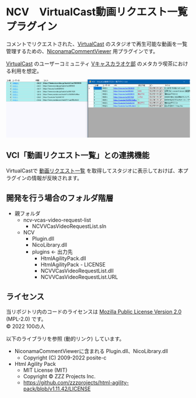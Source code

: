 NCV　VirtualCast動画リクエスト一覧プラグイン
============================================
コメントでリクエストされた、[VirtualCast] のスタジオで再生可能な動画を一覧管理するための、[NiconamaCommentViewer] 用プラグインです。

[VirtualCast] のユーザーコミュニティ [Vキャスカラオケ部] のメタカラ喫茶における利用を想定。

![](Screenshot.png)

[VirtualCast]: https://virtualcast.jp/ "バーチャルキャストは、時間や場所に囚われず、全国各地のユーザーと共に非日常な日常を体験できるコミュニケーションサービスです"
[NiconamaCommentViewer]: https://www.posite-c.com/application/ncv/ "NiconamaCommentViewer とは？　• ニコニコ生放送のコメント専用ビューアです　• 放送中番組、タイムシフトともに利用可能です"
[Vキャスカラオケ部]: https://twitter.com/masanyu_vr/status/1447145052271099904 "SYNCROOMを利用した凸待ちカラオケ配信などを行うコミュニティ"

VCI「動画リクエスト一覧」との連携機能
-------------------------------------
VirtualCastで [動画リクエスト一覧] を取得してスタジオに表示しておけば、本プラグインの情報が反映されます。

[動画リクエスト一覧]: https://seed.online/products/38bd415084eadbd5753d564b989330d20b33c2635766d3eb761e95987f904a4e


開発を行う場合のフォルダ階層
----------------------------
- 親フォルダ
	+ ncv-vcas-video-request-list
		* NCVVCasVideoRequestList.sln
	+ NCV
		* Plugin.dll
		* NicoLibrary.dll
		* plugins ← 出力先
			- HtmlAgilityPack.dll
			- HtmlAgilityPack - LICENSE
			- NCVVCasVideoRequestList.dll
			- NCVVCasVideoRequestList.URL

ライセンス
---------
当リポジトリ内のコードのライセンスは [Mozilla Public License Version 2.0] \(MPL-2.0) です。  
© 2022 100の人

以下のライブラリを参照 (動的リンク) しています。
- NiconamaCommentViewerに含まれる Plugin.dll、NicoLibrary.dll
	+ Copyright (C) 2009-2022 posite-c
- Html Agility Pack
	+ MIT License (MIT)
	+ Copyright © ZZZ Projects Inc.
	+ https://github.com/zzzprojects/html-agility-pack/blob/v1.11.42/LICENSE

[Mozilla Public License Version 2.0]: https://www.mozilla.org/MPL/2.0/
